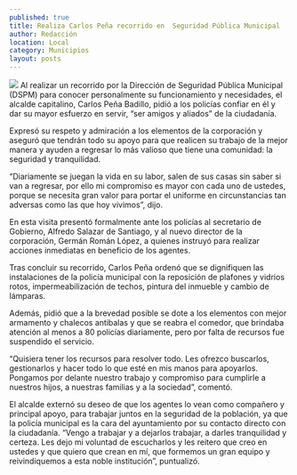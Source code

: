 ```yaml
---
published: true
title: Realiza Carlos Peña recorrido en  Seguridad Pública Municipal
author: Redacción
location: Local
category: Municipios
layout: posts
---
```


![](http://i.imgur.com/J9RT3Tym.jpg)
Al realizar un recorrido por la Dirección de Seguridad Pública Municipal (DSPM) para conocer personalmente su funcionamiento y necesidades, el alcalde capitalino, Carlos Peña Badillo, pidió a los policías confiar en él y dar su mayor esfuerzo en servir, “ser amigos y aliados” de la ciudadanía.

Expresó su respeto y admiración a los elementos de la corporación y aseguró que tendrán todo su apoyo para que realicen su trabajo de la mejor manera y ayuden a regresar lo más valioso que tiene una comunidad: la seguridad y tranquilidad.

“Diariamente se juegan la vida en su labor, salen de sus casas sin saber si van a regresar, por ello mi compromiso es mayor con cada uno de ustedes, porque se necesita gran valor para portar el uniforme en circunstancias tan adversas como las que hoy vivimos”, dijo.

En esta visita presentó formalmente ante los policías al secretario de Gobierno, Alfredo Salazar de Santiago, y al nuevo director de la corporación, Germán Román López, a quienes instruyó para realizar acciones inmediatas en beneficio de los agentes.

Tras concluir su recorrido, Carlos Peña ordenó que se dignifiquen las instalaciones de la policía municipal con la reposición de plafones y vidrios rotos, impermeabilización de techos, pintura del inmueble y cambio de lámparas. 

Además, pidió que a la brevedad posible se dote a los elementos con mejor armamento y chalecos antibalas y que se reabra el comedor, que brindaba atención al menos a 80 policías diariamente, pero por falta de recursos fue suspendido el servicio.

“Quisiera tener los recursos para resolver todo. Les ofrezco buscarlos, gestionarlos y hacer todo lo que esté en mis manos para apoyarlos. Pongamos por delante nuestro trabajo y compromiso para cumplirle a nuestros hijos, a nuestras familias y a la sociedad”, comentó.

El alcalde externó su deseo de que los agentes lo vean como compañero y principal apoyo, para trabajar juntos en la seguridad de la población, ya que la policía municipal es la cara del ayuntamiento por su contacto directo con la ciudadanía.
“Vengo a trabajar y a dejarlos trabajar, a darles tranquilidad y certeza. Les dejo mi voluntad de escucharlos y les reitero que creo en ustedes y que quiero que crean en mí, que formemos un gran equipo y reivindiquemos a esta noble institución”, puntualizó.

